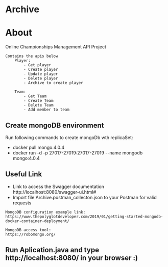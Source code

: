 # Archive

# About 
Online Championships Management API Project

    Contains the apis below
        Player:
            - Get player
            - Create player
            - Update player
            - Delete player
            - Archive to create player
            
        Team:
            - Get Team
            - Create Team
            - Delete Team
            - Add member to team

## Create mongoDB environment    
    
Run following commands to create mongoDb wth replicaSet: 

- docker pull mongo:4.0.4
- docker run -d -p 27017-27019:27017-27019 --name mongodb mongo:4.0.4

## Useful Link
- Link to access the Swagger documentation http://localhost:8080/swagger-ui.html#
- Import file Archive.postman_collecton.json to your Postman for valid requests
```
MongoDB configuration example link:
https://www.thepolyglotdeveloper.com/2019/01/getting-started-mongodb-docker-container-deployment/

MongoDB access tool:
https://robomongo.org/
```



## Run Aplication.java and type http://localhost:8080/ in your browser :)